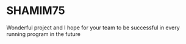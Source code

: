 # SHAMIM75
Wonderful project and I hope for your team to be successful in every running program in the future
